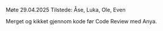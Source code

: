 Møte 29.04.2025
Tilstede: Åse, Luka, Ole, Even

Merget og kikket gjennom kode før Code Review med Anya. 
